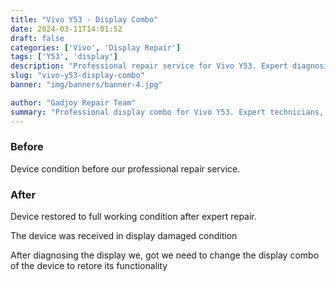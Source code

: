 ```yaml
---
title: "Vivo Y53 - Display Combo"
date: 2024-03-11T14:01:52
draft: false
categories: ['Vivo', 'Display Repair']
tags: ['Y53', 'display']
description: "Professional repair service for Vivo Y53. Expert diagnosis and quality repairs in Bangalore."
slug: "vivo-y53-display-combo"
banner: "img/banners/banner-4.jpg"

author: "Gadjoy Repair Team"
summary: "Professional display combo for Vivo Y53. Expert technicians, quality parts, warranty included."
---
```


### Before

Device condition before our professional repair service.

### After

Device restored to full working condition after expert repair.

The device was received in display damaged condition

After diagnosing the display we, got we need to change the display combo of the device to retore its functionality